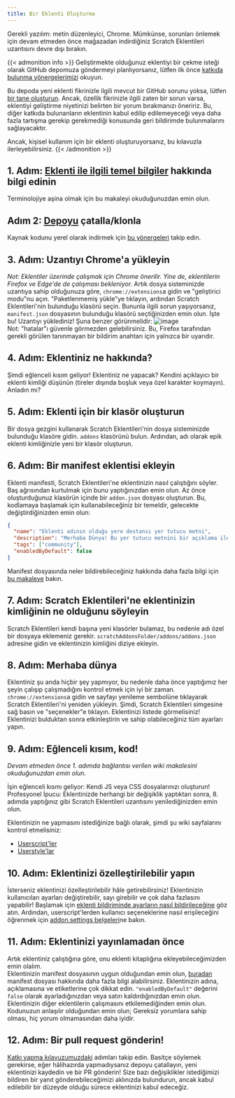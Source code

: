 ```yaml
---
title: Bir Eklenti Oluşturma
---
```

Gerekli yazılım: metin düzenleyici, Chrome.
Mümkünse, sorunları önlemek için devam etmeden önce mağazadan indirdiğiniz Scratch Eklentileri uzantısını devre dışı bırakın.


{{< admonition info >}}
Geliştirmekte olduğunuz eklentiyi bir çekme isteği olarak GitHub depomuza göndermeyi planlıyorsanız, lütfen ilk önce [katkıda bulunma yönergelerimizi](https://github.com/ScratchAddons/ScratchAddons/blob/master/.github/CONTRIBUTING.md) okuyun.

Bu depoda yeni eklenti fikrinizle ilgili mevcut bir GitHub sorunu yoksa, lütfen [bir tane oluşturun](https://github.com/ScratchAddons/ScratchAddons/issues/new/choose). Ancak, özellik fikrinizle ilgili zaten bir sorun varsa, eklentiyi geliştirme niyetinizi belirten bir yorum bırakmanızı öneririz. Bu, diğer katkıda bulunanların eklentinin kabul edilip edilemeyeceği veya daha fazla tartışma gerekip gerekmediği konusunda geri bildirimde bulunmalarını sağlayacaktır.

Ancak, kişisel kullanım için bir eklenti oluşturuyorsanız, bu kılavuzla ilerleyebilirsiniz.
{{< /admonition >}}

## 1. Adım: [Eklenti ile ilgili temel bilgiler](/docs/develop/getting-started/addon-basics/) hakkında bilgi edinin
Terminolojiye aşina olmak için bu makaleyi okuduğunuzdan emin olun.

## Adım 2: [Depoyu](https://github.com/ScratchAddons/ScratchAddons) çatalla/klonla
Kaynak kodunu yerel olarak indirmek için [bu yönergeleri](/docs/getting-started/installing/#from-source) takip edin.

## 3. Adım: Uzantıyı Chrome'a yükleyin
*Not: Eklentiler üzerinde çalışmak için Chrome önerilir. Yine de, eklentilerin Firefox ve Edge'de de çalışması bekleniyor.* 
Artık dosya sisteminizde uzantıya sahip olduğunuza göre, `chrome://extensions`a gidin ve "geliştirici modu"nu açın. 
"Paketlenmemiş yükle"ye tıklayın, ardından Scratch Eklentileri'nin bulunduğu klasörü seçin. Bununla ilgili sorun yaşıyorsanız, `manifest.json` dosyasının bulunduğu klasörü seçtiğinizden emin olun. 
İşte bu! Uzantıyı yüklediniz! Şuna benzer görünmelidir: 
![image](https://user-images.githubusercontent.com/17484114/91502527-accfd580-e89e-11ea-9e16-7daa2b808379.png)  
Not: "hatalar"ı güvenle görmezden gelebilirsiniz. Bu, Firefox tarafından gerekli görülen tanınmayan bir bildirim anahtarı için yalnızca bir uyarıdır.

## 4. Adım: Eklentiniz ne hakkında?
Şimdi eğlenceli kısım geliyor!
Eklentiniz ne yapacak? Kendini açıklayıcı bir eklenti kimliği düşünün (tireler dışında boşluk veya özel karakter koymayın).
Anladın mı?

## 5. Adım: Eklenti için bir klasör oluşturun
Bir dosya gezgini kullanarak Scratch Eklentileri'nin dosya sisteminizde bulunduğu klasöre gidin. `addons` klasörünü bulun.
Ardından, adı olarak epik eklenti kimliğinizle yeni bir klasör oluşturun.

## 6. Adım: Bir manifest eklentisi ekleyin
Eklenti manifesti, Scratch Eklentileri'ne eklentinizin nasıl çalıştığını söyler. Baş ağrısından kurtulmak için bunu yaptığınızdan emin olun.
Az önce oluşturduğunuz klasörün içinde bir `addon.json` dosyası oluşturun.
Bu, kodlamaya başlamak için kullanabileceğiniz bir temeldir, gelecekte değiştirdiğinizden emin olun:
``` json
{
  "name": "Eklenti adının olduğu yere destansı yer tutucu metni",
  "description": "Merhaba Dünya! Bu yer tutucu metnini bir açıklama ile değiştirmek gerçekten akıllıca olur.",
  "tags": ["community"],
  "enabledByDefault": false
}
```
Manifest dosyasında neler bildirebileceğiniz hakkında daha fazla bilgi için [bu makaleye](/docs/reference/addon-manifest/) bakın.


## 7. Adım: Scratch Eklentileri'ne eklentinizin kimliğinin ne olduğunu söyleyin
Scratch Eklentileri kendi başına yeni klasörler bulamaz, bu nedenle adı özel bir dosyaya eklemeniz gerekir.
`scratchAddonsFolder/addons/addons.json` adresine gidin ve eklentinizin kimliğini diziye ekleyin.

## 8. Adım: Merhaba dünya
Eklentiniz şu anda hiçbir şey yapmıyor, bu nedenle daha önce yaptığımız her şeyin çalışıp çalışmadığını kontrol etmek için iyi bir zaman.
` chrome://extensions`a gidin ve sayfayı yenileme sembolüne tıklayarak Scratch Eklentileri'ni yeniden yükleyin.
Şimdi, Scratch Eklentileri simgesine sağ basın ve "seçenekler"e tıklayın.
Eklentinizi listede görmelisiniz! Eklentinizi bulduktan sonra etkinleştirin ve sahip olabileceğiniz tüm ayarları yapın.

## 9. Adım: Eğlenceli kısım, kod!
*Devam etmeden önce 1. adımda bağlantısı verilen wiki makalesini okuduğunuzdan emin olun.*

İşin eğlenceli kısmı geliyor: Kendi JS veya CSS dosyalarınızı oluşturun! Profesyonel İpucu: Eklentinizde herhangi bir değişiklik yaptıktan sonra, 8. adımda yaptığınız gibi Scratch Eklentileri uzantısını yenilediğinizden emin olun.

Eklentinizin ne yapmasını istediğinize bağlı olarak, şimdi şu wiki sayfalarını kontrol etmelisiniz:
- [Userscript'ler](/docs/develop/userscripts)
- [Userstyle'lar](/docs/develop/userstyles)

## 10. Adım: Eklentinizi özelleştirilebilir yapın
İsterseniz eklentinizi özelleştirilebilir hâle getirebilirsiniz!
Eklentinizin kullanıcıları ayarları değiştirebilir, sayı girebilir ve çok daha fazlasını yapabilir!
Başlamak için [eklenti bildiriminde ayarların nasıl bildirileceğine](/docs/reference/addon-manifest/#settings-object) göz atın.
Ardından, userscript'lerden kullanıcı seçeneklerine nasıl erişileceğini öğrenmek için [addon.settings belgeleri](/docs/reference/addon-api/addon.settings)ne bakın.

## 11. Adım: Eklentinizi yayınlamadan önce
Artık eklentiniz çalıştığına göre, onu eklenti kitaplığına ekleyebileceğimizden emin olalım.  
Eklentinizin manifest dosyasının uygun olduğundan emin olun, [buradan](/docs/reference/addon-manifest) manifest dosyası hakkında daha fazla bilgi alabilirsiniz. Eklentinizin adına, açıklamasına ve etiketlerine çok dikkat edin. `"enabledByDefault"` değerini `false` olarak ayarladığınızdan veya satırı kaldırdığınızdan emin olun.
Eklentinizin diğer eklentilerin çalışmasını etkilemediğinden emin olun.
Kodunuzun anlaşılır olduğundan emin olun; Gereksiz yorumlara sahip olması, hiç yorum olmamasından daha iyidir.

## 12. Adım: Bir pull request gönderin!
[Katkı yapma kılavuzumuzdaki](https://github.com/ScratchAddons/ScratchAddons/blob/master/.github/CONTRIBUTING.md) adımları takip edin. Basitçe söylemek gerekirse, eğer hâlihazırda yapmadıysanız depoyu çatallayın, yeni eklentinizi kaydedin ve bir PR gönderin!
Size bazı değişiklikler istediğimizi bildiren bir yanıt gönderebileceğimizi aklınızda bulundurun, ancak kabul edilebilir bir düzeyde olduğu sürece eklentinizi kabul edeceğiz.
